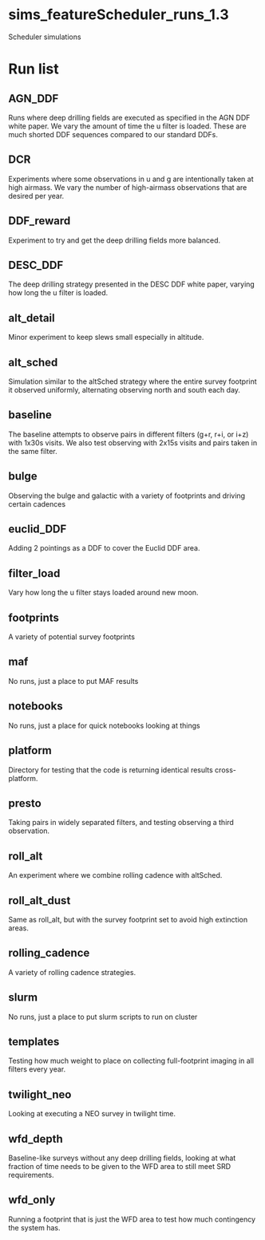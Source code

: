 # sims_featureScheduler_runs_1.3
Scheduler simulations


# Run list

## AGN_DDF

Runs where deep drilling fields are executed as specified in the AGN DDF white paper. We vary the amount of time the u filter is loaded. These are much shorted DDF sequences compared to our standard DDFs.

## DCR

Experiments where some observations in u and g are intentionally taken at high airmass. We vary the number of high-airmass observations that are desired per year.

## DDF_reward

Experiment to try and get the deep drilling fields more balanced.

## DESC_DDF

The deep drilling strategy presented in the DESC DDF white paper, varying how long the u filter is loaded. 

## alt_detail

Minor experiment to keep slews small especially in altitude.

## alt_sched

Simulation similar to the altSched strategy where the entire survey footprint it observed uniformly, alternating observing north and south each day. 

## baseline

The baseline attempts to observe pairs in different filters (g+r, r+i, or i+z) with 1x30s visits. We also test observing with 2x15s visits and pairs taken in the same filter.

## bulge

Observing the bulge and galactic with a variety of footprints and driving certain cadences

## euclid_DDF

Adding 2 pointings as a DDF to cover the Euclid DDF area.

## filter_load

Vary how long the u filter stays loaded around new moon.

## footprints

A variety of potential survey footprints

## maf

No runs, just a place to put MAF results

## notebooks

No runs, just a place for quick notebooks looking at things

## platform

Directory for testing that the code is returning identical results cross-platform. 

## presto

Taking pairs in widely separated filters, and testing observing a third observation.

## roll_alt

An experiment where we combine rolling cadence with altSched. 

## roll_alt_dust

Same as roll_alt, but with the survey footprint set to avoid high extinction areas.

## rolling_cadence

A variety of rolling cadence strategies.

## slurm

No runs, just a place to put slurm scripts to run on cluster

## templates

Testing how much weight to place on collecting full-footprint imaging in all filters every year.

## twilight_neo

Looking at executing a NEO survey in twilight time. 

## wfd_depth

Baseline-like surveys without any deep drilling fields, looking at what fraction of time needs to be given to the WFD area to still meet SRD requirements. 

## wfd_only

Running a footprint that is just the WFD area to test how much contingency the system has.
